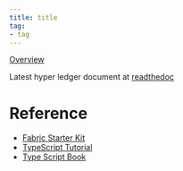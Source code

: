 ```yaml
---
title: title
tag:
- tag
---
```


[Overview](http://hyperledger-fabric.readthedocs.io/en/latest/nodeSDK/app-overview/)

Latest hyper ledger document at [readthedoc](http://hyperledger-fabric.readthedocs.io/en/latest/)
# Reference
- [Fabric Starter Kit](http://hyperledger-fabric.readthedocs.io/en/latest/starter/fabric-starter-kit/)
- [TypeScript Tutorial](https://www.typescriptlang.org/docs/tutorial.html)
- [Type Script Book](https://www.gitbook.com/book/basarat/typescript/details)